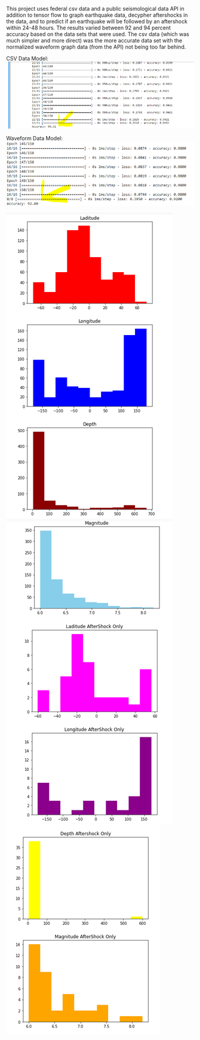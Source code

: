 This project uses federal csv data and a public seismological data API in addition to tensor flow
to graph earthquake data, decypher aftershocks in the data, and to predict if an earthquake will
be followed by an aftershock within 24-48 hours. The results varied between 92 and 94 percent accuracy
based on the data sets that were used. The csv data (which was much simpler and more direct) was the more
accurate data set with the normalized waveform graph data (from the API) not being too far behind.

CSV Data Model:
![alt text](./accuracy.PNG)


Waveform Data Model:
![alt text](./acc2.PNG)


![alt text](./graphs1.PNG)
![alt text](./graphs2.PNG)
![alt text](./graphs3.PNG)
